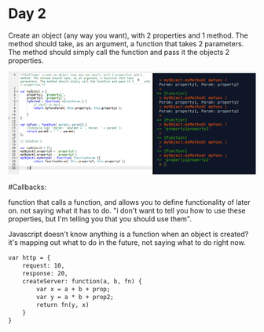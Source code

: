 # Day 2

Create an object (any way you want), with 2 properties and 1 method. The method should take, as an argument, a function that takes 2 parameters. The method should simply call the function and pass it the objects 2 properties.

![](callback-challenge.png)

#Callbacks:

function that calls a function, and allows you to define functionality of later on. not saying what it has to do. "i don't want to tell you how to use these properties, but I'm telling you that you should use them".

Javascript doesn't know anything is a function when an object is created? it's mapping out what to do in the future, not saying what to do right now. 


```
var http = {
    request: 10,
    response: 20,
    createServer: function(a, b, fn) {
        var x = a + b + prop;
        var y = a * b + prop2;
        return fn(y, x)
    }
}
```
